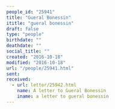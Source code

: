 ```yaml
---
people_id: "25941"
title: "Gueral Bonessin"
ititle: "gueral bonessin"
draft: false
type: "people"
birthdate: ""
deathdate: ""
social_title: ""
created: "2016-10-18"
modified: "2016-10-18"
url: "/people/25941.html"
sent:
received:
  - url: letter/25942.html
    name: A letter to Gueral Bonessin
    iname: a letter to gueral bonessin
---
```


